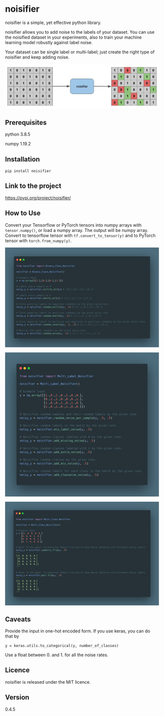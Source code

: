 # noisifier

noisifier is a simple, yet effective python library. 

noisifier allows you to add noise to the labels of your dataset. You can use the noisified dataset in your experiments, also to train your machine learning model robustly against label noise.

Your dataset can be single label or multi-label; just create the right type of noisifier and keep adding noise.

![](images/noisifier_figure.jpg)

## Prerequisites

python 3.8.5 

numpy 1.19.2

## Installation

```
pip install noisifier
```

## Link to the project 

https://pypi.org/project/noisifier/

## How to Use

Convert your Tensorflow or PyTorch tensors into numpy arrays with ```tensor.numpy()```, or load a numpy array.
The output will be numpy array. Convert to tensorflow tensor with ```tf.convert_to_tensor(y)``` and to PyTorch tensor with ```torch.from_numpy(y)```.

![](images/binary_class_noisifier.png)

![](images/multi_label_noisifier.png)

![](images/multi_class_noisifier.png)

## Caveats

Provide the input in one-hot encoded form. If you use keras, you can do that by 

```
y = keras.utils.to_categorical(y, number_of_classes)
```

Use a float between 0. and 1. for all the noise rates.

## Licence

noisifier is released under the MIT licence.

## Version 

0.4.5

